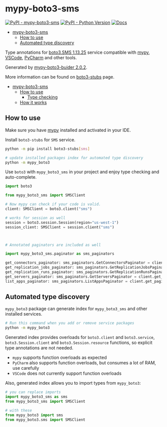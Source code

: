 # mypy-boto3-sms

[![PyPI - mypy-boto3-sms](https://img.shields.io/pypi/v/mypy-boto3-sms.svg?color=blue)](https://pypi.org/project/mypy-boto3-sms)
[![PyPI - Python Version](https://img.shields.io/pypi/pyversions/mypy-boto3-sms.svg?color=blue)](https://pypi.org/project/mypy-boto3-sms)
[![Docs](https://img.shields.io/readthedocs/mypy-boto3-builder.svg?color=blue)](https://mypy-boto3-builder.readthedocs.io/)

- [mypy-boto3-sms](#mypy-boto3-sms)
  - [How to use](#how-to-use)
  - [Automated type discovery](#automated-type-discovery)


Type annotations for
[boto3.SMS 1.13.25](https://boto3.amazonaws.com/v1/documentation/api/1.13.25/reference/services/sms.html#SMS) service
compatible with [mypy](https://github.com/python/mypy), [VSCode](https://code.visualstudio.com/),
[PyCharm](https://www.jetbrains.com/pycharm/) and other tools.

Generated by [mypy-boto3-buider 2.0.2](https://github.com/vemel/mypy_boto3_builder).

More information can be found on [boto3-stubs](https://pypi.org/project/boto3-stubs/) page.

- [mypy-boto3-sms](#mypy-boto3-sms)
  - [How to use](#how-to-use)
    - [Type checking](#type-checking)
  - [How it works](#how-it-works)

## How to use

Make sure you have [mypy](https://github.com/python/mypy) installed and activated in your IDE.

Install `boto3-stubs` for `SMS` service.

```bash
python -m pip install boto3-stubs[sms]

# update installed packages index for automated type discovery
python -m mypy_boto3
```

Use `boto3` with `mypy_boto3_sms` in your project and enjoy type checking and auto-complete.

```python
import boto3

from mypy_boto3_sms import SMSClient

# Now mypy can check if your code is valid.
client: SMSClient = boto3.client("sms")

# works for session as well
session = boto3.session.Session(region="us-west-1")
session_client: SMSClient = session.client("sms")



# Annotated paginators are included as well

import mypy_boto3_sms.paginator as sms_paginators

get_connectors_paginator: sms_paginators.GetConnectorsPaginator = client.get_paginator("get_connectors")
get_replication_jobs_paginator: sms_paginators.GetReplicationJobsPaginator = client.get_paginator("get_replication_jobs")
get_replication_runs_paginator: sms_paginators.GetReplicationRunsPaginator = client.get_paginator("get_replication_runs")
get_servers_paginator: sms_paginators.GetServersPaginator = client.get_paginator("get_servers")
list_apps_paginator: sms_paginators.ListAppsPaginator = client.get_paginator("list_apps")
```

## Automated type discovery

`mypy_boto3` package can generate index for `mypy_boto3_sms` and other installed services.

```bash
# Run this command when you add or remove service packages
python -m mypy_boto3
```

Generated index provides overloads for `boto3.client` and `boto3.service`,
`boto3.Session.client` and `boto3.Session.resource` functions,
so explicit type annotations are not needed.

- `mypy` supports function overloads as expected
- `PyCharm` also supports function overloads, but consumes a lot of RAM, use carefully
- `VSCode` does not currently support function overloads

Also, generated index allows you to import types from `mypy_boto3`:

```python
# you can replace imports
import mypy_boto3_sms as sms
from mypy_boto3_sms import SMSClient

# with these
from mypy_boto3 import sms
from mypy_boto3.sms import SMSClient
```